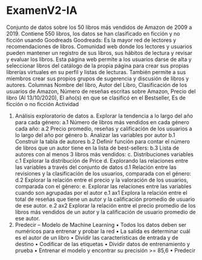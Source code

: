 # ExamenV2-IA
Conjunto de datos sobre los 50 libros más vendidos de Amazon de 2009 a 2019. Contiene 550 libros,
los datos se han clasificado en ficción y no ficción usando Goodreads
Goodreads: Es la mayor red de lectores y recomendaciones de libros. Comunidad web donde los
lectores y usuarios pueden mantener un registro de sus libros, sus hábitos de lectura y revisar y
evaluar los libros. Esta página web permite a los usuarios darse de alta y seleccionar libros del
catálogo de la propia página para crear sus propias librerías virtuales en su perfil y listas de lecturas.
También permite a sus miembros crear sus propios grupos de sugerencia y discusión de libros y
autores.
Columnas
Nombre del libro, Autor del Libro, Clasificación de los usuarios de Amazon, Número de reseñas
escritas sobre Amazon, Precio del libro (Al 13/10/2020), El año(s) en que se clasificó en el Bestseller,
Es de ficción o no ficción
Actividad
1) Análisis exploratorio de datos
a. Explorar la tendencia a lo largo del año para cada género:
a.1 Número de libros más vendidos en cada género cada año:
a.2 Precio promedio, reseñas y calificación de los usuarios a lo largo del año por género
b. Analizar las variables por autor
b.1 Construir la tabla de autores
b.2 Definir función para contar el número de libros que un autor tiene en la lista de best-sellers:
b.3 Lista de autores con al menos 3 libros más vendidos:
c. Distribuciones variables
c.1 Explorar la distribución de Price
d. Explorando las relaciones entre las variables a través del conjunto de datos
d.1 Relación entre las revisiones y la clasificación de los usuarios, comparada con el género:
d.2 Explorar la relación entre el precio y la valoración de los usuarios, comparada con el género:
e. Explorar las relaciones entre las variables cuando son agrupadas por el autor
e.1 ax1 Explora la relación entre el total de reseñas que tiene un autor y la calificación promedio
de usuario de ese autor.
e.2 ax2 Explorar la relación entre el precio promedio de los libros más vendidos de un autor y la
calificación de usuario promedio de ese autor.
2) Predecir – Modelo de Machine Learning
• Todos los datos deben ser numéricos para entrenar y probar la red
• La salida es determinar cuál es el autor de un libro
• Dividir las características de entrada y de destino
• Codificar de las etiquetas
• Dividir datos de entrenamiento y prueba
• Entrenar el modelo y encontrar su precisión >= 85,6
• Predecir
